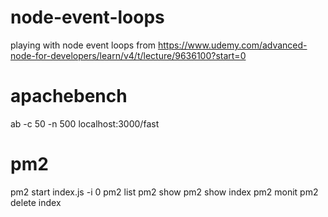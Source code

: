 # node-event-loops
playing with node event loops from https://www.udemy.com/advanced-node-for-developers/learn/v4/t/lecture/9636100?start=0

# apachebench
ab -c 50 -n 500 localhost:3000/fast

# pm2
pm2 start index.js -i 0
pm2 list
pm2 show
pm2 show index
pm2 monit
pm2 delete index
